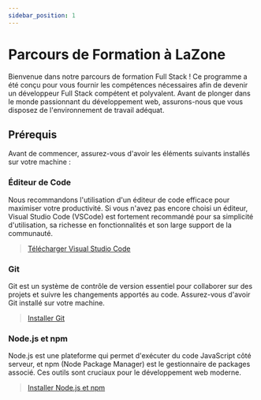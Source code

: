 ```yaml
---
sidebar_position: 1
---
```


# Parcours de Formation à LaZone

Bienvenue dans notre parcours de formation Full Stack ! Ce programme a été conçu pour vous fournir les compétences nécessaires afin de devenir un développeur Full Stack compétent et polyvalent. Avant de plonger dans le monde passionnant du développement web, assurons-nous que vous disposez de l'environnement de travail adéquat.

## Prérequis

Avant de commencer, assurez-vous d'avoir les éléments suivants installés sur votre machine :

### Éditeur de Code

Nous recommandons l'utilisation d'un éditeur de code efficace pour maximiser votre productivité. Si vous n'avez pas encore choisi un éditeur, Visual Studio Code (VSCode) est fortement recommandé pour sa simplicité d'utilisation, sa richesse en fonctionnalités et son large support de la communauté.

> [Télécharger Visual Studio Code](https://code.visualstudio.com/)

### Git

Git est un système de contrôle de version essentiel pour collaborer sur des projets et suivre les changements apportés au code. Assurez-vous d'avoir Git installé sur votre machine.

> [Installer Git](https://git-scm.com/)


### Node.js et npm

Node.js est une plateforme qui permet d'exécuter du code JavaScript côté serveur, et npm (Node Package Manager) est le gestionnaire de packages associé. Ces outils sont cruciaux pour le développement web moderne.

> [Installer Node.js et npm](https://nodejs.org/)
